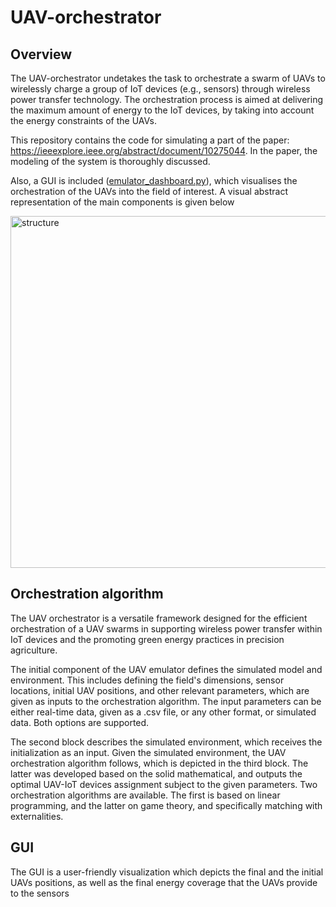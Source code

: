# UAV-orchestrator
## Overview
The UAV-orchestrator undetakes the task to orchestrate a swarm of UAVs to wirelessly charge a group of IoT devices (e.g., sensors) through wireless power transfer technology. The orchestration process is aimed at delivering the maximum amount of energy to the IoT devices, by taking into account the energy constraints of the UAVs.

This repository contains the code for simulating a part of the paper: https://ieeexplore.ieee.org/abstract/document/10275044. In the paper, the modeling of the system is thoroughly discussed.

Also, a GUI is included ([emulator_dashboard.py](https://github.com/wcipAUTH/UAV-orchestrator/blob/main/emulator_dashboard.py)), which visualises the orchestration of the UAVs into the field of interest. A visual abstract representation of the main components is given below

<img width="563" alt="structure" src="https://github.com/wcipAUTH/UAV-orchestrator/assets/148755699/f086612f-66e6-49e7-b658-450c0795b907">


## Orchestration algorithm
The UAV orchestrator is a versatile framework designed for the efficient orchestration of a UAV swarms in supporting wireless power transfer within IoT devices and the promoting green energy practices in precision agriculture. 

The initial component of the UAV emulator defines the simulated model and environment. This includes defining the field's dimensions, sensor locations, initial UAV positions, and other relevant parameters, which are given as inputs to the orchestration algorithm. The input parameters can be either real-time data, given as a .csv file, or any other format, or simulated data. Both options are supported.

The second block describes the simulated environment, which receives the initialization as an input. Given the simulated environment, the UAV orchestration algorithm follows, which is depicted in the third block. The latter was developed based on the solid mathematical, and outputs the optimal UAV-IoT devices assignment subject to the given parameters. Two orchestration algorithms are available. The first is based on linear programming, and the latter on game theory, and specifically matching with externalities.

## GUI
The GUI is a user-friendly visualization which depicts the final and the initial UAVs positions, as well as the final energy coverage that the UAVs provide to the sensors

